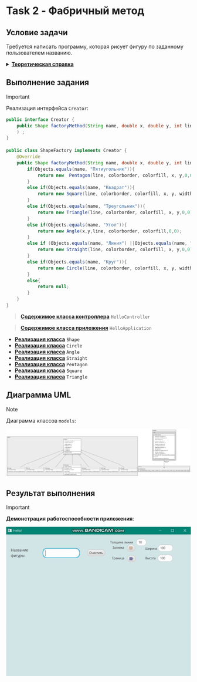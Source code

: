 # Task 2 - Фабричный метод

## Условие задачи
Требуется написать программу, которая рисует фигуру по заданному пользователем названию.

<details>
    <summary><ins><b>Теоретическая справка</b></ins></summary>
    <p>
        <b>Фабричный метод</b> — это порождающий паттерн проектирования, который определяет общий интерфейс для создания объектов в суперклассе, позволяя подклассам изменять тип создаваемых объектов 
    </p>
    <p>
        Для того чтобы система оставалась независимой от различных типов объектов, паттерн <b>Factory Method</b> использует механизм полиморфизма — классы всех конечных типов наследуют от одного абстрактного базового класса, предназначенного для полиморфного использования. В этом базовом классе определяется единый интерфейс, через который пользователь будет оперировать объектами конечных типов.
    </p>
    <p>
        Для обеспечения относительно простого добавления в систему новых типов паттерн <b>Factory Method</b> локализует создание объектов конкретных типов в специальном классе-фабрике. Методы этого класса, посредством которых создаются объекты конкретных классов, называются фабричными.
    </p>
<hr/>
    <img src="src/main/resources/com/example/task2/Images/Шаблон.png" alt="Пример фабричного метода" />
</details>

## Выполнение задания

> [!IMPORTANT]
> Реализация интерфейса `Creator`:

```java
public interface Creator {
    public Shape factoryMethod(String name, double x, double y, int line, Color colorborder, Color colorfill, double width, double height
    ) ;
}

public class ShapeFactory implements Creator {
    @Override
    public Shape factoryMethod(String name, double x, double y, int line, Color colorborder, Color colorfill, double width, double height ){
        if(Objects.equals(name, "Пятиугольник")){
            return new  Pentagon(line, colorborder, colorfill, x, y,0,0);
        }
        else if(Objects.equals(name, "Квадрат")){
            return new Square(line, colorborder, colorfill, x, y, width, height);
        }
        else if(Objects.equals(name, "Треугольник")){
            return new Triangle(line, colorborder, colorfill, x, y,0,0);
        }
        else if(Objects.equals(name, "Угол")){
            return new Angle(x,y,line, colorborder, colorfill,0,0);
        }
        else if (Objects.equals(name, "Линия") ||Objects.equals(name, "Прямая")){
            return new Straight(line, colorborder, colorfill, x, y,0,0);
        }
        else if(Objects.equals(name, "Круг")){
            return new Circle(line, colorborder, colorfill, x, y, width, height);
        }
        else{
            return null;
        }
    }
}
```
> [__Содержимое класса контроллера__](src/main/java/com/example/task2/HelloController.java) `HelloController`

> [__Содержимое класса приложения__](src/main/java/com/example/task2/HelloApplication.java) `HelloApplication`

- [__Реализация клаcса__](src/main/java/models/Shape.java) `Shape`
- [__Реализация класcа__](src/main/java/models/Circle.java) `Circle`
-  [__Реализация класcа__](src/main/java/models/Angle.java) `Angle`
-   [__Реализация класcа__](src/main/java/models/Straight.java) `Straight`
-    [__Реализация класcа__](src/main/java/models/Pentagon.java) `Pentagon`
- [__Реализация клаcса__](src/main/java/models/Square.java) `Square`
- [__Реализация клаcса__](src/main/java/models/Triangle.java) `Triangle` 

## Диаграмма UML
> [!NOTE]
> Диаграмма классов `models`:

![Результат выполнения](src/main/resources/com/example/task2/Images/HelloControllerTask2_structure.svg)

## Результат выполнения

> [!IMPORTANT]
> __Демонстрация работоспособности приложения__:

![Результат выполнения](src/main/resources/com/example/task2/Images/task2.gif)
